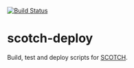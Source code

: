 [![Build Status](https://ci.sagrid.ac.za/buildStatus/icon?job=scotch-deploy)](https://ci.sagrid.ac.za/job/scotch-deploy/)

# scotch-deploy

Build, test and deploy scripts for [SCOTCH](https://www.labri.fr/perso/pelegrin/scotch/).
